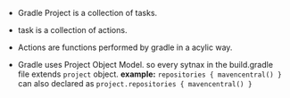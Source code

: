 - Gradle Project is a collection of tasks.
- task is a collection of actions.
- Actions are functions performed by gradle in a acylic way.

- Gradle uses Project Object Model. so every sytnax in the build.gradle file extends `project` object. **example:** `repositories { mavencentral() }` can also declared as `project.repositories { mavencentral() }`
